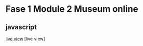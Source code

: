 # Fase 1 Module 2 Museum online 
## javascript 

[live view](https://34905.hosts1.ma-cloud.nl/jse/)
[live view]